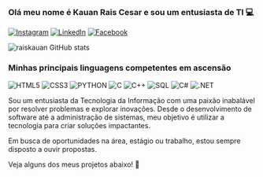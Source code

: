 

### Olá meu nome é Kauan Rais Cesar e sou um entusiasta de TI 💻

[![Instagram](    https://img.shields.io/badge/Instagram-E4405F?style=for-the-badge&logo=instagram&logoColor=white)](https://www.instagram.com/kn_rais/)
[![LinkedIn](https://img.shields.io/badge/LinkedIn-0077B5?style=for-the-badge&logo=linkedin&logoColor=white)](https://www.linkedin.com/in/kauan-rais-3306a3256/)
[![Facebook](https://img.shields.io/badge/Facebook-1877F2?style=for-the-badge&logo=facebook&logoColor=white)](https://www.facebook.com/kauan.rais/?locale=pt_BR)

![raiskauan GitHub stats](https://github-readme-stats.vercel.app/api?username=raiskauan&show_icons=true&theme=highcontrast)

### Minhas principais linguagens competentes em ascensão

![HTML5](https://img.shields.io/badge/HTML5-E34F26?style=for-the-badge&logo=html5&logoColor=white)
![CSS3](https://img.shields.io/badge/CSS3-1572B6?style=for-the-badge&logo=css3&logoColor=white)
![PYTHON](https://img.shields.io/badge/Python-14354C?style=for-the-badge&logo=python&logoColor=white)
![C](https://img.shields.io/badge/C-00599C?style=for-the-badge&logo=c&logoColor=white)
![C++](https://img.shields.io/badge/C%2B%2B-00599C?style=for-the-badge&logo=c%2B%2B&logoColor=white)
![SQL](https://img.shields.io/badge/Microsoft_SQL_Server-CC2927?style=for-the-badge&logo=microsoft-sql-server&logoColor=white)
![C#](https://img.shields.io/badge/C%23-239120?style=for-the-badge&logo=c-sharp&logoColor=white)
![.NET](https://img.shields.io/badge/.NET-5C2D91?style=for-the-badge&logo=.net&logoColor=white)

Sou um entusiasta da Tecnologia da Informação com uma paixão inabalável por resolver problemas e explorar inovações. Desde o desenvolvimento de software até a administração de sistemas, meu objetivo é utilizar a tecnologia para criar soluções impactantes.

Em busca de oportunidades na área, estágio ou trabalho, estou sempre disposto a ouvir propostas.

Veja alguns dos meus projetos abaixo! 📝



